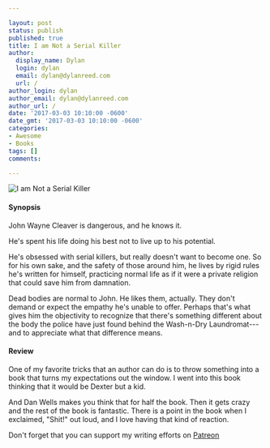 ```yaml
---

layout: post
status: publish
published: true
title: I am Not a Serial Killer
author:
  display_name: Dylan
  login: dylan
  email: dylan@dylanreed.com
  url: /
author_login: dylan
author_email: dylan@dylanreed.com
author_url: /
date: '2017-03-03 10:10:00 -0600'
date_gmt: '2017-03-03 10:10:00 -0600'
categories:
- Awesome
- Books
tags: []
comments:

---
```

![I am Not a Serial Killer](https://raw.githubusercontent.com/dylanreed/dylanreed.com/gh-pages/Images/i-am-not-a-serial-killer.jpg)

<h4>Synopsis</h4>

John Wayne Cleaver is dangerous, and he knows it.

He's spent his life doing his best not to live up to his potential.

He's obsessed with serial killers, but really doesn't want to become one. So for his own sake, and the safety of those around him, he lives by rigid rules he's written for himself, practicing normal life as if it were a private religion that could save him from damnation.

Dead bodies are normal to John. He likes them, actually. They don't demand or expect the empathy he's unable to offer. Perhaps that's what gives him the objectivity to recognize that there's something different about the body the police have just found behind the Wash-n-Dry Laundromat---and to appreciate what that difference means.

<h4>Review</h4>

One of my favorite tricks that an author can do is to throw something into a book that turns my expectations out the window. I went into this book thinking that it would be Dexter but a kid. 

And Dan Wells makes you think that for half the book. Then it gets crazy and the rest of the book is fantastic. There is a point in the book when I exclaimed, "Shit!" out loud, and I love having that kind of reaction. 

Don't forget that you can support my writing efforts on [Patreon](https://www.patreon.com/dylanreed)